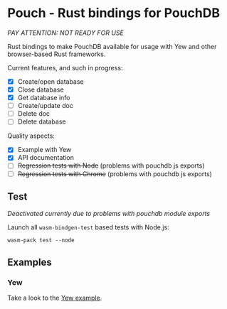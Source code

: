 # Pouch - Rust bindings for PouchDB

*PAY ATTENTION: NOT READY FOR USE*

Rust bindings to make PouchDB available for usage with Yew and other browser-based Rust frameworks.

Current features, and such in progress:

- [x] Create/open database
- [x] Close database
- [x] Get database info
- [ ] Create/update doc
- [ ] Delete doc
- [ ] Delete database

Quality aspects:

- [x] Example with Yew
- [x] API documentation
- [ ] ~~Regression tests with Node~~ (problems with pouchdb js exports)
- [ ] ~~Regression tests with Chrome~~ (problems with pouchdb js exports)

## Test

*Deactivated currently due to problems with pouchdb module exports*

Launch all <code>wasm-bindgen-test</code> based tests with Node.js:

```shell
wasm-pack test --node
```

## Examples

### Yew

Take a look to the [Yew example](/examples/yew).

